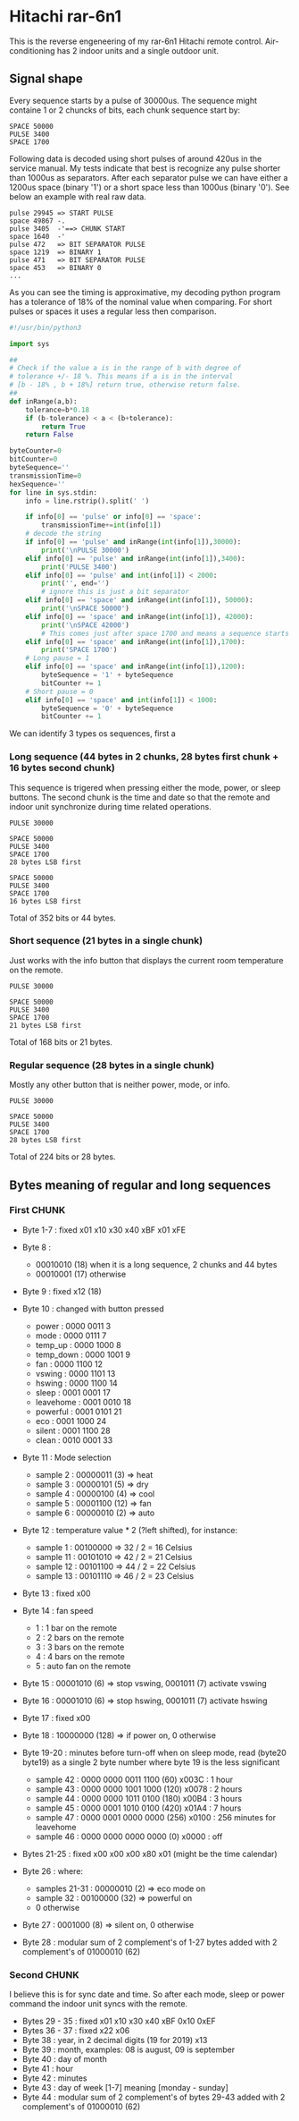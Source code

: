 
# Hitachi rar-6n1

This is the reverse engeneering of my rar-6n1 Hitachi remote control. Air-conditioning
has 2 indoor units and a single outdoor unit.


## Signal shape

Every sequence starts by a pulse of 30000us. The sequence might containe 1 or 2 chuncks
of bits, each chunk sequence start by:

```
SPACE 50000
PULSE 3400
SPACE 1700
```


Following data is decoded using short pulses of around 420us in the service manual.
My tests indicate that best is recognize any pulse shorter than 1000us as separators. 
After each separator pulse we can have either a 1200us space (binary '1') or a short space 
less than 1000us (binary '0'). See below an example with real raw data.


```
pulse 29945 => START PULSE
space 49867 -.
pulse 3405  -'==> CHUNK START
space 1640  -'
pulse 472   => BIT SEPARATOR PULSE
space 1219  => BINARY 1
pulse 471   => BIT SEPARATOR PULSE
space 453   => BINARY 0
...
```


As you can see the timing is approximative, my decoding python program has a tolerance
of 18% of the nominal value when comparing. For short pulses or spaces it uses a regular
less then comparison.



```python
#!/usr/bin/python3

import sys

##
# Check if the value a is in the range of b with degree of
# tolerance +/- 18 %. This means if a is in the interval 
# [b - 18% , b + 18%] return true, otherwise return false.
##
def inRange(a,b):
    tolerance=b*0.18
    if (b-tolerance) < a < (b+tolerance):
        return True
    return False

byteCounter=0
bitCounter=0
byteSequence=''
transmissionTime=0
hexSequence=''
for line in sys.stdin:
    info = line.rstrip().split(' ')

    if info[0] == 'pulse' or info[0] == 'space':
        transmissionTime+=int(info[1])
    # decode the string
    if info[0] == 'pulse' and inRange(int(info[1]),30000):
        print('\nPULSE 30000')
    elif info[0] == 'pulse' and inRange(int(info[1]),3400):
        print('PULSE 3400')
    elif info[0] == 'pulse' and int(info[1]) < 2000:
        print('', end='')
        # ignore this is just a bit separator
    elif info[0] == 'space' and inRange(int(info[1]), 50000):
        print('\nSPACE 50000')
    elif info[0] == 'space' and inRange(int(info[1]), 42000):
        print('\nSPACE 42000')
        # This comes just after space 1700 and means a sequence starts
    elif info[0] == 'space' and inRange(int(info[1]),1700):
        print('SPACE 1700')
    # Long pause = 1
    elif info[0] == 'space' and inRange(int(info[1]),1200):
        byteSequence = '1' + byteSequence
        bitCounter += 1
    # Short pause = 0
    elif info[0] == 'space' and int(info[1]) < 1000:
        byteSequence = '0' + byteSequence
        bitCounter += 1

```


We can identify 3 types os sequences, first a 

### Long sequence (44 bytes in 2 chunks, 28 bytes first chunk + 16 bytes second chunk)

This sequence is trigered when pressing either the mode, power, or sleep buttons.
The second chunk is the time and date so that the remote and indoor unit synchronize during
time related operations.

```
PULSE 30000

SPACE 50000
PULSE 3400
SPACE 1700
28 bytes LSB first

SPACE 50000
PULSE 3400
SPACE 1700
16 bytes LSB first
```

Total of 352 bits or 44 bytes.

### Short sequence (21 bytes in a single chunk)

Just works with the info button that displays the current room temperature on the remote.

```
PULSE 30000

SPACE 50000
PULSE 3400
SPACE 1700
21 bytes LSB first
```

Total of 168 bits or 21 bytes.

### Regular sequence (28 bytes in a single chunk)

Mostly any other button that is neither power, mode, or info.

```
PULSE 30000

SPACE 50000
PULSE 3400
SPACE 1700
28 bytes LSB first
```

Total of 224 bits or 28 bytes.

## Bytes meaning of regular and long sequences

### First CHUNK

* Byte 1-7      : fixed  x01 x10 x30 x40 xBF x01 xFE

* Byte 8        : 
    * 00010010 (18) when it is a long sequence, 2 chunks and 44 bytes
    * 00010001 (17) otherwise

* Byte 9        : fixed x12 (18)

* Byte 10       : changed with button pressed
    * power     : 0000 0011 3
    * mode      : 0000 0111 7
    * temp_up   : 0000 1000 8
    * temp_down : 0000 1001 9
    * fan       : 0000 1100 12
    * vswing    : 0000 1101 13
    * hswing    : 0000 1100 14
    * sleep     : 0001 0001 17
    * leavehome : 0001 0010 18
    * powerful  : 0001 0101 21
    * eco       : 0001 1000 24
    * silent    : 0001 1100 28
    * clean     : 0010 0001 33

* Byte 11       : Mode selection
    * sample 2 : 00000011  (3) => heat
    * sample 3 : 00000101  (5) => dry
    * sample 4 : 00000100  (4) => cool
    * sample 5 : 00001100 (12) => fan
    * sample 6 : 00000010  (2) => auto

* Byte 12    : temperature value * 2 (?left shifted), for instance:
    * sample 1  : 00100000 => 32 / 2 = 16 Celsius
    * sample 11 : 00101010 => 42 / 2 = 21 Celsius
    * sample 12 : 00101100 => 44 / 2 = 22 Celsius 
    * sample 13 : 00101110 => 46 / 2 = 23 Celsius

* Byte 13    : fixed x00

* Byte 14    : fan speed
    * 1 : 1 bar on the remote
    * 2 : 2 bars on the remote
    * 3 : 3 bars on the remote
    * 4 : 4 bars on the remote
    * 5 : auto fan on the remote

* Byte 15    : 00001010 (6) => stop vswing, 0001011 (7) activate vswing 

* Byte 16    : 00001010 (6) => stop hswing, 0001011 (7) activate hswing

* Byte 17    : fixed x00

* Byte 18    : 10000000 (128) => if power on, 0 otherwise

* Byte 19-20 : minutes before turn-off when on sleep mode, 
            read (byte20 byte19) as a single 2 byte number
            where byte 19 is the less significant
  * sample 42 : 0000 0000 0011 1100 (60)  x003C : 1 hour 
  * sample 43 : 0000 0000 1001 1000 (120) x0078 : 2 hours
  * sample 44 : 0000 0000 1011 0100 (180) x00B4 : 3 hours
  * sample 45 : 0000 0001 1010 0100 (420) x01A4 : 7 hours
  * sample 47 : 0000 0001 0000 0000 (256) x0100 : 256 minutes for leavehome
  * sample 46 : 0000 0000 0000 0000 (0)   x0000 : off


* Bytes 21-25 : fixed x00 x00 x00 x80 x01 (might be the time calendar)

* Byte 26    : where: 
    * samples 21-31 : 00000010 (2)  => eco mode on
    * sample  32    : 00100000 (32) => powerful on
    * 0 otherwise

* Byte 27    : 0001000 (8)  => silent on, 0 otherwise

* Byte 28    : modular sum of 2 complement's of 1-27 bytes added with 
    2 complement's of 01000010 (62)

### Second CHUNK

I believe this is for sync date and time. So after each mode, sleep or power command 
the indoor unit syncs with the remote.

* Bytes 29 - 35 : fixed x01 x10 x30 x40 xBF 0x10 0xEF
* Bytes 36 - 37 : fixed x22 x06
* Byte 38 : year, in 2 decimal digits (19 for 2019) x13
* Byte 39 : month, examples: 08 is august, 09 is september
* Byte 40 : day of month
* Byte 41 : hour
* Byte 42 : minutes
* Byte 43 : day of week [1-7] meaning [monday - sunday]
* Byte 44 : modular sum of 2 complement's of bytes 29-43 added with 
    2 complement's of 01000010 (62)


